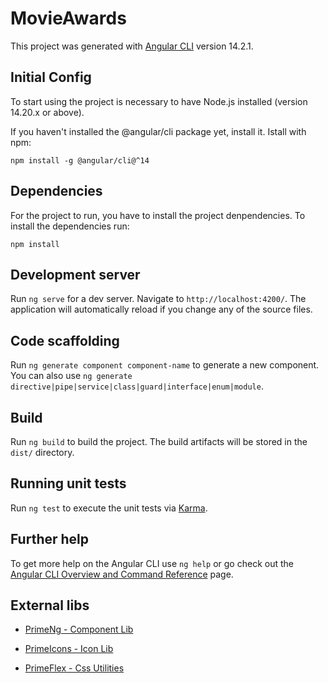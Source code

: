 # MovieAwards

This project was generated with [Angular CLI](https://github.com/angular/angular-cli) version 14.2.1.

## Initial Config
To start using the project is necessary to have Node.js installed (version 14.20.x or above). 

If you haven't installed the @angular/cli package yet, install it. 
Istall with npm:

`npm install -g @angular/cli@^14`

## Dependencies
For the project to run, you have to install the project denpendencies.
To install the dependencies run:

`npm install`

## Development server

Run `ng serve` for a dev server. Navigate to `http://localhost:4200/`. The application will automatically reload if you change any of the source files.

## Code scaffolding

Run `ng generate component component-name` to generate a new component. You can also use `ng generate directive|pipe|service|class|guard|interface|enum|module`.

## Build

Run `ng build` to build the project. The build artifacts will be stored in the `dist/` directory.

## Running unit tests

Run `ng test` to execute the unit tests via [Karma](https://karma-runner.github.io).

## Further help

To get more help on the Angular CLI use `ng help` or go check out the [Angular CLI Overview and Command Reference](https://angular.io/cli) page.

## External libs
- [PrimeNg - Component Lib](https://www.primefaces.org/primeng-v14-lts/)

- [PrimeIcons - Icon Lib](https://www.primefaces.org/primeng-v14-lts/icons)

- [PrimeFlex - Css Utilities](https://primefaces.org/primeflex/)

